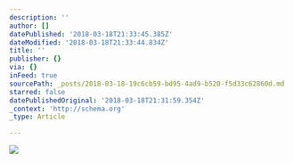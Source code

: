 ```yaml
---
description: ''
author: []
datePublished: '2018-03-18T21:33:45.385Z'
dateModified: '2018-03-18T21:33:44.834Z'
title: ''
publisher: {}
via: {}
inFeed: true
sourcePath: _posts/2018-03-18-19c6cb59-bd95-4ad9-b520-f5d33c62860d.md
starred: false
datePublishedOriginal: '2018-03-18T21:31:59.354Z'
_context: 'http://schema.org'
_type: Article

---
```

![](https://the-grid-user-content.s3-us-west-2.amazonaws.com/11a454b1-a4b2-423a-bfb4-e414a0e10e8c.png)